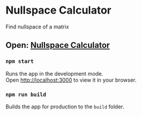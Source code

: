 # Nullspace Calculator

Find nullspace of a matrix

## Open: [Nullspace Calculator](https://nullspace.netlify.app)

### `npm start`

Runs the app in the development mode.\
Open [http://localhost:3000](http://localhost:3000) to view it in your browser.

### `npm run build`

Builds the app for production to the `build` folder.

